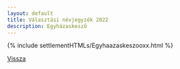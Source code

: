 ```yaml
---
layout: default
title: Választási névjegyzék 2022
description: Egyházaskesző
---
```


{% include settlementHTMLs/Egyhaazaskeszooxx.html %}

[Vissza](../)